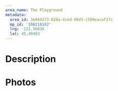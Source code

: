 ```yaml
---
area_name: The Playground
metadata:
  area_id: 3e944373-028a-4ced-96d3-c509eacaf27c
  mp_id: '106218182'
  lng: -121.56836
  lat: 45.40403
---
```

# Description

# Photos

